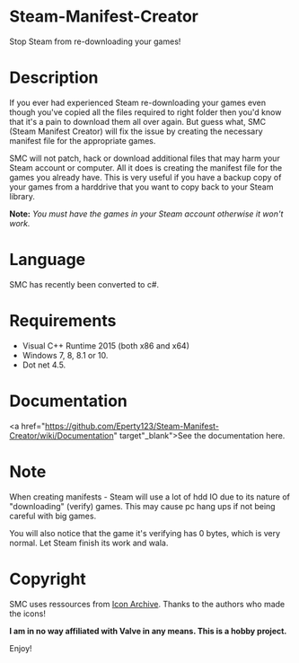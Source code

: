 # Steam-Manifest-Creator
Stop Steam from re-downloading your games!

# Description
If you ever had experienced Steam re-downloading your games even though you've copied all the files required to right folder then you'd know that it's
a pain to download them all over again. But guess what, SMC (Steam Manifest Creator) will fix the issue by creating the necessary manifest file for the appropriate games.

SMC will not patch, hack or download additional files that may harm your Steam account or computer. All it does is creating the manifest file for the games you already have.
This is very useful if you have a backup copy of your games from a harddrive that you want to copy back to your Steam library.

<b>Note:</b> <i>You must have the games in your Steam account otherwise it won't work.</i>
# Language
SMC has recently been converted to c#.

# Requirements
* Visual C++ Runtime 2015 (both x86 and x64)
* Windows 7, 8, 8.1 or 10.
* Dot net 4.5.

# Documentation
<a href="https://github.com/Eperty123/Steam-Manifest-Creator/wiki/Documentation" target"_blank">See the documentation here.</a>

# Note
When creating manifests - Steam will use a lot of hdd IO due to its nature of "downloading" (verify) games. This may cause pc hang ups if not being careful with big games.

You will also notice that the game it's verifying has 0 bytes, which is very normal. Let Steam finish its work and wala.

# Copyright
SMC uses ressources from <a href="http://iconarchive.com">Icon Archive</a>. Thanks to the authors who made the icons!

<b>I am in no way affiliated with Valve in any means. This is a hobby project.</b>

Enjoy!
